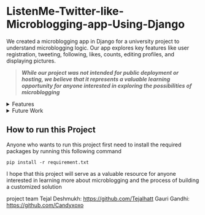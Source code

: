 # ListenMe-Twitter-like-Microblogging-app-Using-Django
We created a microblogging app in Django for a university project to understand microblogging logic. Our app explores key features like user registration, tweeting, following, likes, counts, editing profiles, and displaying pictures.

>**_While our project was not intended for public deployment or hosting, we believe that it represents a 
valuable learning opportunity for anyone interested in exploring the possibilities of microblogging_**

<details>
<summary>Features</summary>

### Feature included

- [x] Registration <details> <summary>Preview image </summary> ![Register Desktop](https://user-images.githubusercontent.com/117961472/231394560-39c58e2b-9e1e-4b54-86c2-4db3cb4f8f96.png) </details>


- [x] Login <details> <summary>Preview image </summary> ![Login Mobile](https://user-images.githubusercontent.com/117961472/231393626-4157f5eb-5352-4765-a82e-8808013afaa6.png) </details>
 
- [x] Posting Tweets <details> <summary>Preview image </summary> ![Screenshot 2023-04-03 122235](https://user-images.githubusercontent.com/117961472/231392722-659282d3-9957-453c-88fb-002c1da61f8c.png) </details>

- [x] Likes and Count <details> <summary>Preview image </summary> ![like count](https://user-images.githubusercontent.com/117961472/231395346-3f0afa3b-fb7e-4c61-abe3-62e57c68a351.png) </details>

- [x] Follows and follower list on profile <details> <summary>Preview image </summary> ![Screenshot 2023-04-03 124531](https://user-images.githubusercontent.com/117961472/231395972-84524df0-8233-4e28-bc48-814988249b34.png) </details>


- [x] Upload Profile Pic
- [x] Add Bio 

- [x] Edit Profile _(bio, Username, Profile Pic, Password)_  <details> <summary>Preview image </summary> ![Screenshot 2023-04-03 124507](https://user-images.githubusercontent.com/117961472/231396356-47b4fee3-2ccc-4d99-b4e9-ee5e10af30f0.png) </details>
</details>

<details>
<summary>Future Work </summary>

- [ ] Hashtag 
- [ ] Search User
- [ ] Search Tweet
- [ ] Edit Tweet
</details>



## How to run this Project

Anyone who wants to run this project first need to install the required packages by running this following command
```
pip install -r requirement.txt
```
I hope that this project will serve as a 
valuable resource for anyone interested in learning more about microblogging and the process of 
building a customized solution

project team
Tejal Deshmukh: https://github.com/Tejalhatt
Gauri Gandhi: https://github.com/Candyxoxo
